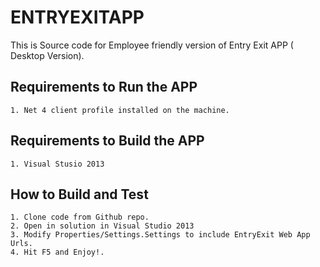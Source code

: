 # ENTRYEXITAPP


This is Source code for Employee friendly version of Entry Exit APP ( Desktop Version).

## Requirements to Run the APP

    1. Net 4 client profile installed on the machine.

 ## Requirements to Build the APP

    1. Visual Stusio 2013

 ## How to Build and Test


    1. Clone code from Github repo.
    2. Open in solution in Visual Studio 2013
    3. Modify Properties/Settings.Settings to include EntryExit Web App Urls.
    4. Hit F5 and Enjoy!.

